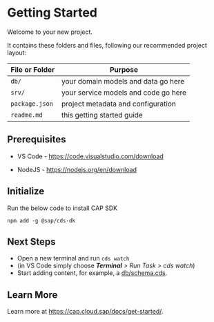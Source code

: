 # Getting Started

Welcome to your new project.

It contains these folders and files, following our recommended project layout:

File or Folder | Purpose
---------|----------
`db/` | your domain models and data go here
`srv/` | your service models and code go here
`package.json` | project metadata and configuration
`readme.md` | this getting started guide

## Prerequisites

- VS Code - https://code.visualstudio.com/download

- NodeJS - https://nodejs.org/en/download

## Initialize
Run the below code to install CAP SDK

````
npm add -g @sap/cds-dk
````

## Next Steps

- Open a new terminal and run `cds watch`
- (in VS Code simply choose _**Terminal** > Run Task > cds watch_)
- Start adding content, for example, a [db/schema.cds](db/schema.cds).


## Learn More

Learn more at https://cap.cloud.sap/docs/get-started/.
